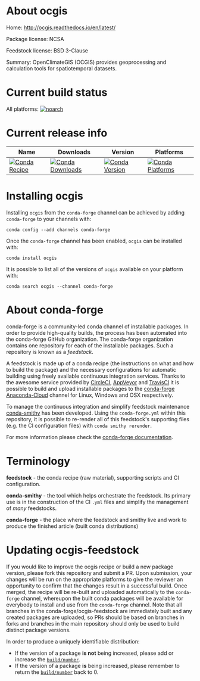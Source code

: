 About ocgis
===========

Home: http://ocgis.readthedocs.io/en/latest/

Package license: NCSA

Feedstock license: BSD 3-Clause

Summary: OpenClimateGIS (OCGIS) provides geoprocessing and calculation tools for spatiotemporal datasets.



Current build status
====================

All platforms:
[![noarch](https://img.shields.io/circleci/project/github/conda-forge/ocgis-feedstock/master.svg?label=noarch)](https://circleci.com/gh/conda-forge/ocgis-feedstock)

Current release info
====================

| Name | Downloads | Version | Platforms |
| --- | --- | --- | --- |
| [![Conda Recipe](https://img.shields.io/badge/recipe-ocgis-green.svg)](https://anaconda.org/conda-forge/ocgis) | [![Conda Downloads](https://img.shields.io/conda/dn/conda-forge/ocgis.svg)](https://anaconda.org/conda-forge/ocgis) | [![Conda Version](https://img.shields.io/conda/vn/conda-forge/ocgis.svg)](https://anaconda.org/conda-forge/ocgis) | [![Conda Platforms](https://img.shields.io/conda/pn/conda-forge/ocgis.svg)](https://anaconda.org/conda-forge/ocgis) |

Installing ocgis
================

Installing `ocgis` from the `conda-forge` channel can be achieved by adding `conda-forge` to your channels with:

```
conda config --add channels conda-forge
```

Once the `conda-forge` channel has been enabled, `ocgis` can be installed with:

```
conda install ocgis
```

It is possible to list all of the versions of `ocgis` available on your platform with:

```
conda search ocgis --channel conda-forge
```


About conda-forge
=================

conda-forge is a community-led conda channel of installable packages.
In order to provide high-quality builds, the process has been automated into the
conda-forge GitHub organization. The conda-forge organization contains one repository
for each of the installable packages. Such a repository is known as a *feedstock*.

A feedstock is made up of a conda recipe (the instructions on what and how to build
the package) and the necessary configurations for automatic building using freely
available continuous integration services. Thanks to the awesome service provided by
[CircleCI](https://circleci.com/), [AppVeyor](http://www.appveyor.com/)
and [TravisCI](https://travis-ci.org/) it is possible to build and upload installable
packages to the [conda-forge](https://anaconda.org/conda-forge)
[Anaconda-Cloud](http://docs.anaconda.org/) channel for Linux, Windows and OSX respectively.

To manage the continuous integration and simplify feedstock maintenance
[conda-smithy](http://github.com/conda-forge/conda-smithy) has been developed.
Using the ``conda-forge.yml`` within this repository, it is possible to re-render all of
this feedstock's supporting files (e.g. the CI configuration files) with ``conda smithy rerender``.

For more information please check the [conda-forge documentation](https://conda-forge.org/docs/).

Terminology
===========

**feedstock** - the conda recipe (raw material), supporting scripts and CI configuration.

**conda-smithy** - the tool which helps orchestrate the feedstock.
                   Its primary use is in the construction of the CI ``.yml`` files
                   and simplify the management of *many* feedstocks.

**conda-forge** - the place where the feedstock and smithy live and work to
                  produce the finished article (built conda distributions)


Updating ocgis-feedstock
========================

If you would like to improve the ocgis recipe or build a new
package version, please fork this repository and submit a PR. Upon submission,
your changes will be run on the appropriate platforms to give the reviewer an
opportunity to confirm that the changes result in a successful build. Once
merged, the recipe will be re-built and uploaded automatically to the
`conda-forge` channel, whereupon the built conda packages will be available for
everybody to install and use from the `conda-forge` channel.
Note that all branches in the conda-forge/ocgis-feedstock are
immediately built and any created packages are uploaded, so PRs should be based
on branches in forks and branches in the main repository should only be used to
build distinct package versions.

In order to produce a uniquely identifiable distribution:
 * If the version of a package **is not** being increased, please add or increase
   the [``build/number``](http://conda.pydata.org/docs/building/meta-yaml.html#build-number-and-string).
 * If the version of a package **is** being increased, please remember to return
   the [``build/number``](http://conda.pydata.org/docs/building/meta-yaml.html#build-number-and-string)
   back to 0.